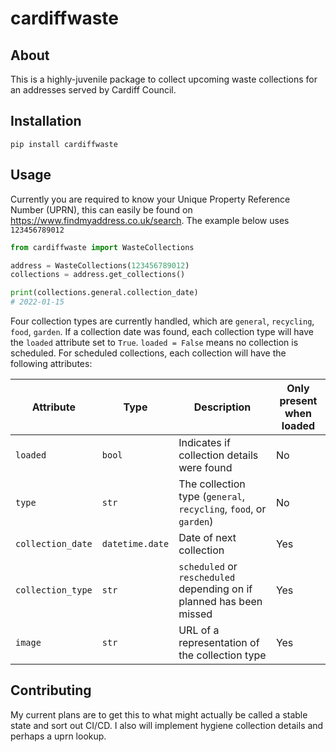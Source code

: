 # cardiffwaste

## About

This is a highly-juvenile package to collect upcoming waste collections for an addresses served by Cardiff Council.

## Installation

```
pip install cardiffwaste
```

## Usage

Currently you are required to know your Unique Property Reference Number (UPRN), this can easily be found on <https://www.findmyaddress.co.uk/search>. The example below uses `123456789012`

```python
from cardiffwaste import WasteCollections

address = WasteCollections(123456789012)
collections = address.get_collections()

print(collections.general.collection_date)
# 2022-01-15

```

Four collection types are currently handled, which are `general`, `recycling`, `food`, `garden`. If a collection date was found, each collection type will have the `loaded` attribute set to `True`. `loaded = False` means no collection is scheduled. For scheduled collections, each collection will have the following attributes:

| Attribute | Type | Description | Only present when loaded |
| --- | --- | --- |--- |
| `loaded` | `bool` | Indicates if collection details were found | No |
| `type` | `str` | The collection type (`general`, `recycling`, `food`, or `garden`) | No |
| `collection_date` | `datetime.date` | Date of next collection | Yes |
| `collection_type` | `str` | `scheduled` or `rescheduled` depending on if planned has been missed | Yes |
| `image` | `str` | URL of a representation of the collection type | Yes |

## Contributing

My current plans are to get this to what might actually be called a stable state and sort out CI/CD. I also will implement hygiene collection details and perhaps a uprn lookup.
